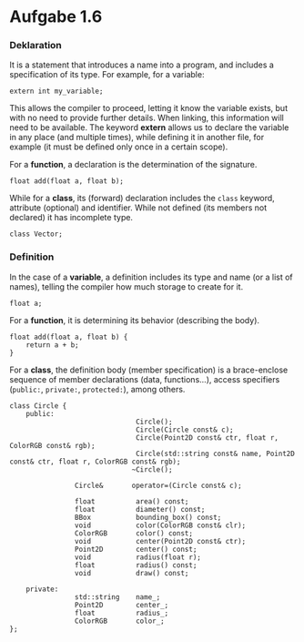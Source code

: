 # Aufgabe 1.6

### Deklaration
It is a statement that introduces a name into a program, and includes a specification of its type.
For example, for a variable:
```
extern int my_variable;
```

This allows the compiler to proceed, letting it know the variable exists, but with no need to provide further details. When linking, this information will need to be available. The keyword **extern** allows us to declare the variable in any place (and multiple times), while defining it in another file, for example (it must be defined only once in a certain scope).

For a **function**, a declaration is the determination of the signature.
```
float add(float a, float b);
```

While for a **class**, its (forward) declaration includes the `class` keyword, attribute (optional) and identifier. While not defined (its members not declared) it has incomplete type.
```
class Vector;
```

### Definition
In the case of a **variable**, a definition includes its type and name (or a list of names), telling the compiler how much storage to create for it.
```
float a;
```

For a **function**, it is determining its behavior (describing the body).
```
float add(float a, float b) {
	return a + b;
}
``` 

For a **class**, the definition body (member specification) is a brace-enclose sequence of member declarations (data, functions...), access specifiers (`public:`, `private:`, `protected:`), among others.
```
class Circle {
	public:
                               Circle();
                               Circle(Circle const& c);
                               Circle(Point2D const& ctr, float r, ColorRGB const& rgb);
                               Circle(std::string const& name, Point2D const& ctr, float r, ColorRGB const& rgb);
                              ~Circle();

                Circle&       operator=(Circle const& c);

                float          area() const;
                float          diameter() const;
                BBox           bounding_box() const;
                void           color(ColorRGB const& clr);
                ColorRGB       color() const;
                void           center(Point2D const& ctr);
                Point2D        center() const;
                void           radius(float r);
                float          radius() const;
                void           draw() const;

	private:
                std::string    name_;
                Point2D        center_;
                float          radius_;
                ColorRGB       color_;
};
```